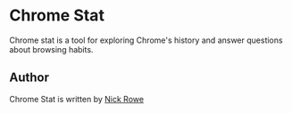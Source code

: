 # Chrome Stat

Chrome stat is a tool for exploring Chrome's history and answer
questions about browsing habits.

## Author

Chrome Stat is written by [Nick Rowe](http://dcxn.com)
